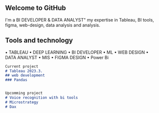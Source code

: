 ## Welcome to GitHub

I'm a BI DEVELOPER & DATA ANALYST"
my expertise in Tableau, BI tools, figma, web-design, data analysis and analysis.

## Tools and technology

• TABLEAU        • DEEP LEARNING
• BI DEVELOPER   • ML
• WEB DESIGN     • DATA ANALYST
• MIS            • FIGMA DESIGN
• Power Bi

```markdown
Current project
# Tableau 2023.3. 
## web development
### Pandas


Upcomming project
# Voice recognition with bi tools
# Microstrategy
# Dax
